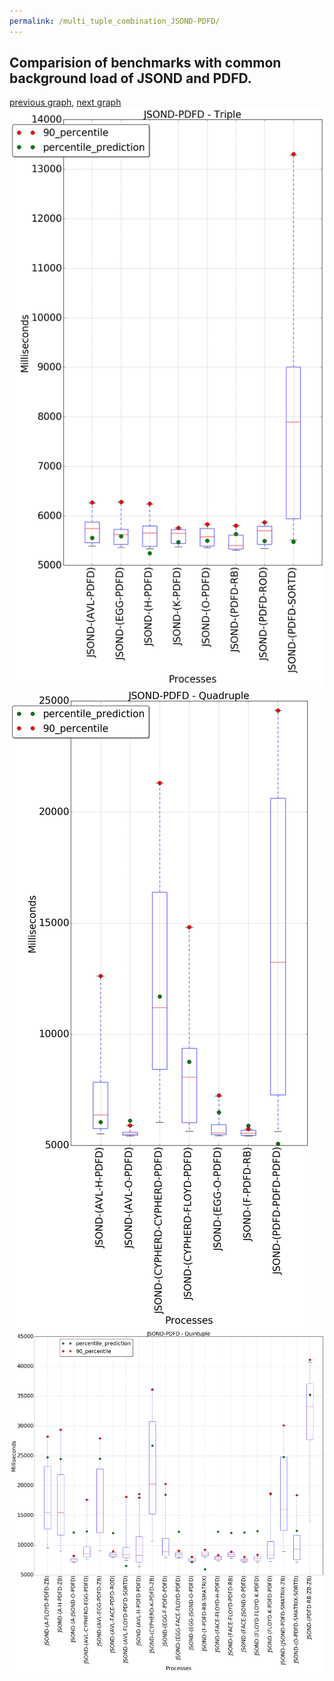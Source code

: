 ```yaml
---
permalink: /multi_tuple_combination_JSOND-PDFD/
---
```



## Comparision of benchmarks with common background load of JSOND and PDFD.

[previous graph](../multi_tuple_combination_JSOND-O/), [next graph](../multi_tuple_combination_JSOND-RB/)
![graph figure](./images/triple/JSOND/JSOND-PDFD_box.png)![graph figure](./images/quadruple/JSOND/JSOND-PDFD_box.png)![graph figure](./images/quintuple/JSOND/JSOND-PDFD_box.png)